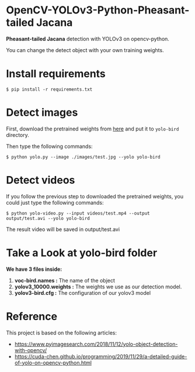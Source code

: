 # OpenCV-YOLOv3-Python-Pheasant-tailed Jacana

**Pheasant-tailed Jacana** detection with YOLOv3 on opencv-python.

You can change the detect object with your own training weights.

# Install requirements

```
$ pip install -r requirements.txt
```

# Detect images
First, download the pretrained weights from [here](https://drive.google.com/file/d/1ebXi5TXQh1OUu2_spayXL3VA25hQZTxq/view?usp=sharing) and put it to `yolo-bird`
directory.

Then type the following commands:
```
$ python yolo.py --image ./images/test.jpg --yolo yolo-bird
```

# Detect videos
If you follow the previous step to downloaded the pretrained weights, you could just type the following commands:
```
$ python yolo-video.py --input videos/test.mp4 --output output/test.avi --yolo yolo-bird
```
The result video will be saved in output/test.avi

# Take a Look at yolo-bird folder

**We have 3 files inside:**

1. **voc-bird.names :** The name of the object
2. **yolov3_10000.weights :** The weights we use as our detection model.
3. **yolov3-bird.cfg :** The configuration of our yolov3 model

# Reference

This project is based on the following articles:
- https://www.pyimagesearch.com/2018/11/12/yolo-object-detection-with-opencv/
- https://cuda-chen.github.io/programming/2019/11/29/a-detailed-guide-of-yolo-on-opencv-python.html
